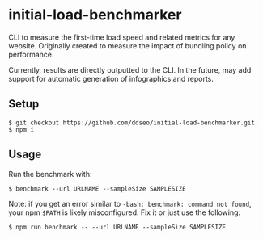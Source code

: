 # initial-load-benchmarker
CLI to measure the first-time load speed and related metrics for any website. Originally created to measure the impact of bundling policy on performance.

Currently, results are directly outputted to the CLI. In the future, may add support for automatic generation of infographics and reports.

## Setup
```
$ git checkout https://github.com/ddseo/initial-load-benchmarker.git
$ npm i
```

## Usage
Run the benchmark with:
```
$ benchmark --url URLNAME --sampleSize SAMPLESIZE
```
Note: if you get an error similar to `-bash: benchmark: command not found`, your npm `$PATH` is likely misconfigured. Fix it or just use the following:
```
$ npm run benchmark -- --url URLNAME --sampleSize SAMPLESIZE
```

